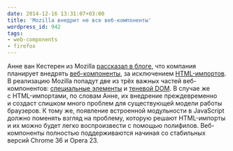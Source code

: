 ```yaml
---
date: 2014-12-16 13:31:07+03:00
title: 'Mozilla внедрит не все веб-компоненты'
wordpress_id: 942
tags:
- web-components
- firefox
---
```


Анне ван Кестерен из Mozilla [рассказал в блоге](https://hacks.mozilla.org/2014/12/mozilla-and-web-components/), что компания планирует внедрять [веб-компоненты](http://www.w3.org/standards/techs/components), за исключением [HTML-импортов](http://www.w3.org/TR/html-imports/). В реализацию Mozilla попадут две из трёх важных частей веб-компонентов: [специальные элементы](http://www.w3.org/TR/custom-elements/) и [теневой DOM](http://www.w3.org/TR/shadow-dom/). В случае же с HTML-импортами, по словам Анне, их внедрение преждевременно и создаст слишком много проблем для существующей модели работы браузеров. К тому же, появление встроенной модульности в JavaScript должно поменять взгляд на проблему, которую решают HTML-импорты и их можно будет легко воспроизвести с помощью полифилов. Веб-компоненты полностью поддерживаются начиная со стабильных версий Chrome 36 и Opera 23.
